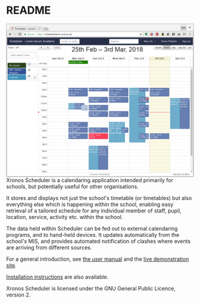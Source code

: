 # README

<img align="right" src="/images/smallscreenshot.png" />

Xronos Scheduler is a calendaring application intended primarily
for schools, but potentially useful for other organisations.

It stores and displays not just the school's timetable (or timetables)
but also everything else which is happening within the school, enabling
easy retrieval of a tailored schedule for any individual member of staff,
pupil, location, service, activity etc. within the school.

The data held within Scheduler can be fed out to external calendaring
programs, and to hand-held devices.  It updates automatically from
the school's MIS, and provides automated notification of clashes
where events are arriving from different sources.

For a general introduction, see [the user manual](https://xronos.uk/)
and the [live demonstration site](https://schedulerdemo.xronos.uk/).

[Installation instructions](https://xronos.uk/install/) are also available.


Xronos Scheduler is licensed under the GNU General Public Licence, version 2.


